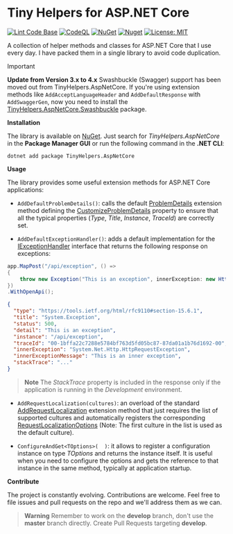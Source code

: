 # Tiny Helpers for ASP.NET Core

[![Lint Code Base](https://github.com/marcominerva/TinyHelpers/actions/workflows/linter.yml/badge.svg)](https://github.com/marcominerva/TinyHelpers/actions/workflows/linter.yml)
[![CodeQL](https://github.com/marcominerva/TinyHelpers/actions/workflows/codeql.yml/badge.svg)](https://github.com/marcominerva/TinyHelpers/actions/workflows/codeql.yml)
[![NuGet](https://img.shields.io/nuget/v/TinyHelpers.AspNetCore.svg?style=flat-square)](https://www.nuget.org/packages/TinyHelpers.AspNetCore)
[![Nuget](https://img.shields.io/nuget/dt/TinyHelpers.AspNetCore)](https://www.nuget.org/packages/TinyHelpers.AspNetCore)
[![License: MIT](https://img.shields.io/badge/License-MIT-yellow.svg)](https://github.com/marcominerva/TinyHelpers/blob/master/LICENSE)

A collection of helper methods and classes for ASP.NET Core that I use every day. I have packed them in a single library to avoid code duplication.

> [!IMPORTANT]
> **Update from Version 3.x to 4.x**
> Swashbuckle (Swagger) support has been moved out from TinyHelpers.AspNetCore. If you're using extension methods like `AddAcceptLanguageHeader` and `AddDefaultResponse` with `AddSwaggerGen`, now you need to install the [TinyHelpers.AspNetCore.Swashbuckle](https://github.com/marcominerva/TinyHelpers/tree/master/src/TinyHelpers.AspNetCore.Swashbuckle) package.

**Installation**

The library is available on [NuGet](https://www.nuget.org/packages/TinyHelpers.AspNetCore). Just search for *TinyHelpers.AspNetCore* in the **Package Manager GUI** or run the following command in the **.NET CLI**:

```shell
dotnet add package TinyHelpers.AspNetCore
```

**Usage**

The library provides some useful extension methods for ASP.NET Core applications:

- `AddDefaultProblemDetails()`: calls the default [ProblemDetails](https://learn.microsoft.com/dotnet/api/microsoft.extensions.dependencyinjection.problemdetailsservicecollectionextensions) extension method defining the [CustomizeProblemDetails](https://learn.microsoft.com/dotnet/api/microsoft.aspnetcore.http.problemdetailsoptions.customizeproblemdetails) property to ensure that all the typical properties (_Type_, _Title_, _Instance_, _TraceId_) are correctly set.

- `AddDefaultExceptionHandler()`: adds a default implementation for the [IExceptionHandler](https://learn.microsoft.com/dotnet/api/microsoft.aspnetcore.diagnostics.iexceptionhandler) interface that returns the following response on exceptions:

```csharp
app.MapPost("/api/exception", () =>
{
    throw new Exception("This is an exception", innerException: new HttpRequestException("This is an inner exception"));
})
.WithOpenApi();
```
```json
{
  "type": "https://tools.ietf.org/html/rfc9110#section-15.6.1",
  "title": "System.Exception",
  "status": 500,
  "detail": "This is an exception",
  "instance": "/api/exception",
  "traceId": "00-1bffa22c7288e5784bf763d5fd05bc87-87da01a1b76d1692-00",
  "innerException": "System.Net.Http.HttpRequestException",
  "innerExceptionMessage": "This is an inner exception",
  "stackTrace": "..."
}
```

> **Note**
The _StackTrace_ property is included in the response only if the application is running in the _Development_ environment.

- `AddRequestLocalization(cultures)`: an overload of the standard [AddRequestLocalization](https://learn.microsoft.com/dotnet/api/microsoft.extensions.dependencyinjection.requestlocalizationservicecollectionextensions) extension method that just requires the list of supported cultures and automatically registers the corresponding [RequestLocalizationOptions](https://learn.microsoft.com/dotnet/api/microsoft.aspnetcore.builder.requestlocalizationoptions) (Note: The first culture in the list is used as the default culture).

- `ConfigureAndGet<TOptions>(  )`: it allows to register a configuration instance on type _TOptions_ and returns the instance itself. It is useful when you need to configure the options and gets the reference to that instance in the same method, typically at application startup.

**Contribute**

The project is constantly evolving. Contributions are welcome. Feel free to file issues and pull requests on the repo and we'll address them as we can. 

> **Warning**
Remember to work on the **develop** branch, don't use the **master** branch directly. Create Pull Requests targeting **develop**.